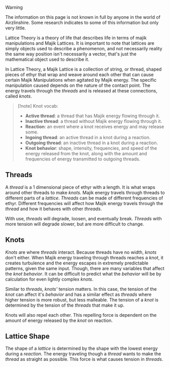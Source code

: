 > [!warning] 
> The information on this page is not known in full by anyone in the world of Airzlinshire. Some research indicates to some of this information but only very little.

Lattice Theory is a theory of life that describes life in terms of majik manipulations and Majik Lattices. It is important to note that lattices are simply objects used to describe a phenomenon, and not necessarily reality the same way position isn't necessarily a vector, that's just the mathematical object used to describe it.

In Lattice Theory, a Majik Lattice is a collection of string, or thread, shaped pieces of ethyr that wrap and weave around each other that can cause certain Majik Manipulations when agitated by Majik energy. The specific manipulation caused depends on the nature of the contact point. The energy travels through the *threads* and is released at these connections, called *knots*.

>[!note] Knot vocab:
> - **Active thread**: a thread that has Majik energy flowing through it.
> - **Inactive thread**: a thread without Majik energy flowing through it.
> - **Reaction**: an event where a knot receives energy and may release some.
> - **Ingoing thread**: an active thread in a knot during a reaction.
> - **Outgoing thread**: an inactive thread in a knot during a reaction.
> - **Knot behavior**: shape, intensity, frequencies, and speed of the energy released from the knot, along with the amount and frequencies of energy transmitted to outgoing threads.
## Threads
A *thread* is a 1 dimensional piece of ethyr with a length. It is what wraps around other threads to make *knots*. Majik energy travels through threads to different parts of a *lattice*. *Threads* can be made of different frequencies of ethyr. Different frequencies will affect how Majik energy travels through the *thread* and how it behaves with other *threads*.

With use, *threads* will degrade, loosen, and eventually break. *Threads* with more tension will degrade slower, but are more difficult to change.
## Knots
*Knots* are where *threads* interact. Because threads have no width, *knots* don't either. When Majik energy traveling through threads reaches a *knot*, it creates turbulence and the energy escapes in extremely predictable patterns, given the same input. Though, there are many variables that affect the *knot behavior*. It can be difficult to predict what the *behavior* will be by calculation for even lightly complex *knots*.

Similar to *threads*, *knots'* tension matters. In this case, the tension of the *knot* can affect it's *behavior* and has a similar effect as *threads* where higher tension is more robust, but less malleable. The tension of a *knot* is determined by the tension of the *threads* that make it up.

Knots will also repel each other. This repelling force is dependent on the amount of energy released by the *knot* on reaction.

## Lattice Shape
The shape of a *lattice* is determined by the shape with the lowest energy during a *reaction*. The energy traveling though a *thread* wants to make the *thread* as straight as possible. This force is what causes tension in *threads*.